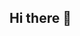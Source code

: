 ## Hi there 👋

<!--
**NKGarzonGrajales/NKGarzonGrajales** is a ✨ _special_ ✨ repository because its `README.md` (this file) appears on your GitHub profile.

# 👩‍💻 Nidia Karina Garzón Grajales - Junior Software Developer

## About Me

Hello! I'm Nidia, a Junior Software Developer transitioning from Electronics Engineering with a strong background in IT Business Development. I’m passionate about technology and problem-solving, and I’m constantly working to expand my skill set. My journey into software development has been fueled by my experience in managing and understanding complex IT solutions, and I’m now diving into modern web technologies.

I’m proficient in technologies like:

- **Frontend:** React, Next.js, TypeScript, Tailwind CSS, HTML, CSS
- **Backend:** Node.js, Express
- **Database:** PostgreSQL
- **Other Tools:** Git, GitHub, Jira, Agile methodologies (Scrum)

I recently completed the **Soy Henry Full-Stack Bootcamp**, where I worked on full-stack projects in teams using agile practices and developing both front-end and back-end solutions.

### My Goals:
- Continue to develop and improve my skills in front-end and back-end technologies.
- Contribute to the development of scalable and efficient solutions.
- Collaborate with innovative tech teams and contribute to impactful projects.

### Fun Facts:
- I'm bilingual (Spanish and English).
- I'm a perfectionist, love challenges, and always aim to finish what I start.

## 🌱 Currently Learning
I’m always exploring new technologies to improve my skills. I’m focusing on deepening my knowledge of full-stack development, including modern frameworks and efficient development practices.

## 📫 How to Reach Me
- LinkedIn: https://www.linkedin.com/in/nidiag22/
- Email: karycyber22@hotmail.com

## 🚀 My Projects
You can check out some of my projects below:

- Huellas Unidas: Huellas Unidas is a web and mobile platform designed to help locate lost pets and support stray animals. The application allows users to report and find missing animals efficiently, creating a supportive community that facilitates adoption and aids in 
   animal welfare. This project focuses on accessibility and usability, using modern technologies such as React, Next.js, PostgreSQL, and Stripe to enable user interaction while ensuring data security.
   
- E-commerce: E-commerce is a basic online store focused on selling technology products such as computers, phones, smartwatches, and headphones from various brands. The project provides a simple shopping experience, featuring product browsing and filtering by category. While it 
 does not have a payment gateway integrated, it allows users to view and manage products in a shopping cart. The store is built with technologies like React, Tailwind CSS, Next.js, and PostgreSQL, with an emphasis on responsive design and user experience

Feel free to explore and give feedback on my repositories. Let’s build amazing things together!

---

🔧 Technologies & Tools:
![React](https://img.shields.io/badge/-React-61DAFB?style=flat-square&logo=react&logoColor=white)
![Next.js](https://img.shields.io/badge/-Next.js-000000?style=flat-square&logo=next.js&logoColor=white)
![TypeScript](https://img.shields.io/badge/-TypeScript-3178C6?style=flat-square&logo=typescript&logoColor=white)
![Node.js](https://img.shields.io/badge/-Node.js-339933?style=flat-square&logo=node.js&logoColor=white)
![TailwindCSS](https://img.shields.io/badge/-TailwindCSS-06B6D4?style=flat-square&logo=tailwind-css&logoColor=white)
![PostgreSQL](https://img.shields.io/badge/-PostgreSQL-4169E1?style=flat-square&logo=postgresql&logoColor=white)
![GitHub](https://img.shields.io/badge/-GitHub-181717?style=flat-square&logo=github&logoColor=white)
![Git](https://img.shields.io/badge/-Git-F05032?style=flat-square&logo=git&logoColor=white)
![Jira](https://img.shields.io/badge/-Jira-0052CC?style=flat-square&logo=jira&logoColor=white)
![Scrum](https://img.shields.io/badge/-Scrum-1E4D2B?style=flat-square&logo=scrum&logoColor=white)



